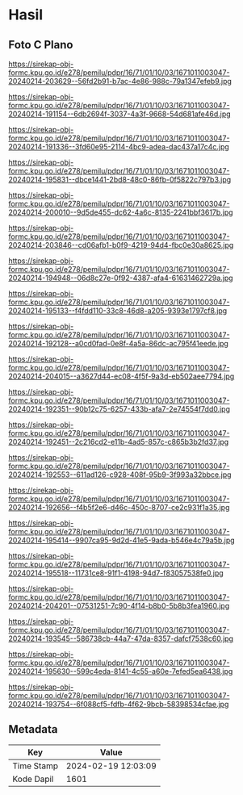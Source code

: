 # Hasil

## Foto C Plano

https://sirekap-obj-formc.kpu.go.id/e278/pemilu/pdpr/16/71/01/10/03/1671011003047-20240214-203629--56fd2b91-b7ac-4e86-988c-79a1347efeb9.jpg

https://sirekap-obj-formc.kpu.go.id/e278/pemilu/pdpr/16/71/01/10/03/1671011003047-20240214-191154--6db2694f-3037-4a3f-9668-54d681afe46d.jpg

https://sirekap-obj-formc.kpu.go.id/e278/pemilu/pdpr/16/71/01/10/03/1671011003047-20240214-191336--3fd60e95-2114-4bc9-adea-dac437a17c4c.jpg

https://sirekap-obj-formc.kpu.go.id/e278/pemilu/pdpr/16/71/01/10/03/1671011003047-20240214-195831--dbce1441-2bd8-48c0-86fb-0f5822c797b3.jpg

https://sirekap-obj-formc.kpu.go.id/e278/pemilu/pdpr/16/71/01/10/03/1671011003047-20240214-200010--9d5de455-dc62-4a6c-8135-2241bbf3617b.jpg

https://sirekap-obj-formc.kpu.go.id/e278/pemilu/pdpr/16/71/01/10/03/1671011003047-20240214-203846--cd06afb1-b0f9-4219-94d4-fbc0e30a8625.jpg

https://sirekap-obj-formc.kpu.go.id/e278/pemilu/pdpr/16/71/01/10/03/1671011003047-20240214-194948--06d8c27e-0f92-4387-afa4-61631462729a.jpg

https://sirekap-obj-formc.kpu.go.id/e278/pemilu/pdpr/16/71/01/10/03/1671011003047-20240214-195133--f4fdd110-33c8-46d8-a205-9393e1797cf8.jpg

https://sirekap-obj-formc.kpu.go.id/e278/pemilu/pdpr/16/71/01/10/03/1671011003047-20240214-192128--a0cd0fad-0e8f-4a5a-86dc-ac795f41eede.jpg

https://sirekap-obj-formc.kpu.go.id/e278/pemilu/pdpr/16/71/01/10/03/1671011003047-20240214-204015--a3627d44-ec08-4f5f-9a3d-eb502aee7794.jpg

https://sirekap-obj-formc.kpu.go.id/e278/pemilu/pdpr/16/71/01/10/03/1671011003047-20240214-192351--90b12c75-6257-433b-afa7-2e74554f7dd0.jpg

https://sirekap-obj-formc.kpu.go.id/e278/pemilu/pdpr/16/71/01/10/03/1671011003047-20240214-192451--2c216cd2-e11b-4ad5-857c-c865b3b2fd37.jpg

https://sirekap-obj-formc.kpu.go.id/e278/pemilu/pdpr/16/71/01/10/03/1671011003047-20240214-192553--611ad126-c928-408f-95b9-3f993a32bbce.jpg

https://sirekap-obj-formc.kpu.go.id/e278/pemilu/pdpr/16/71/01/10/03/1671011003047-20240214-192656--f4b5f2e6-d46c-450c-8707-ce2c931f1a35.jpg

https://sirekap-obj-formc.kpu.go.id/e278/pemilu/pdpr/16/71/01/10/03/1671011003047-20240214-195414--9907ca95-9d2d-41e5-9ada-b546e4c79a5b.jpg

https://sirekap-obj-formc.kpu.go.id/e278/pemilu/pdpr/16/71/01/10/03/1671011003047-20240214-195518--11731ce8-91f1-4198-94d7-f83057538fe0.jpg

https://sirekap-obj-formc.kpu.go.id/e278/pemilu/pdpr/16/71/01/10/03/1671011003047-20240214-204201--07531251-7c90-4f14-b8b0-5b8b3fea1960.jpg

https://sirekap-obj-formc.kpu.go.id/e278/pemilu/pdpr/16/71/01/10/03/1671011003047-20240214-193545--586738cb-44a7-47da-8357-dafcf7538c60.jpg

https://sirekap-obj-formc.kpu.go.id/e278/pemilu/pdpr/16/71/01/10/03/1671011003047-20240214-195630--599c4eda-8141-4c55-a60e-7efed5ea6438.jpg

https://sirekap-obj-formc.kpu.go.id/e278/pemilu/pdpr/16/71/01/10/03/1671011003047-20240214-193754--6f088cf5-fdfb-4f62-9bcb-58398534cfae.jpg


## Metadata

| Key        | Value               |
| ---------- | ------------------- |
| Time Stamp | 2024-02-19 12:03:09 |
| Kode Dapil | 1601                |



